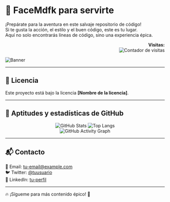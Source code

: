 # 🍁 FaceMdfk para servirte  
¡Prepárate para la aventura en este salvaje repositorio de código!  
Si te gusta la acción, el estilo y el buen código, este es tu lugar.  
Aquí no solo encontrarás líneas de código, sino una experiencia épica.  

<div align="right">
  <strong>Visitas:</strong>  
  <br>
  <img src="https://komarev.com/ghpvc/?username=FaceMdfk&style=flat-square&color=blue" alt="Contador de visitas">
</div>

![Banner](some-boothill-gifs-v0-s34gs2v5zoqc1.gif)

---

## 📄 Licencia  
Este proyecto está bajo la licencia **[Nombre de la licencia]**.  

---

## 🚀 Aptitudes y estadísticas de GitHub  

<div align="center">
  <img src="https://github-readme-stats.vercel.app/api?username=FaceMdfk&show_icons=true&theme=tokyonight" alt="GitHub Stats" />
  <img src="https://github-readme-stats.vercel.app/api/top-langs/?username=FaceMdfk&layout=compact&theme=tokyonight" alt="Top Langs" />
  <br>
  <img src="https://github-readme-activity-graph.vercel.app/graph?username=FaceMdfk&theme=react-dark" alt="GitHub Activity Graph" />
</div>

---

## 📬 Contacto  
📧 Email: [tu-email@example.com](mailto:tu-email@example.com)  
🐦 Twitter: [@tuusuario](https://twitter.com/tuusuario)  
💼 LinkedIn: [tu-perfil](https://linkedin.com/in/tuusuario)  

---

🔥 ¡Sígueme para más contenido épico! 🚀  
